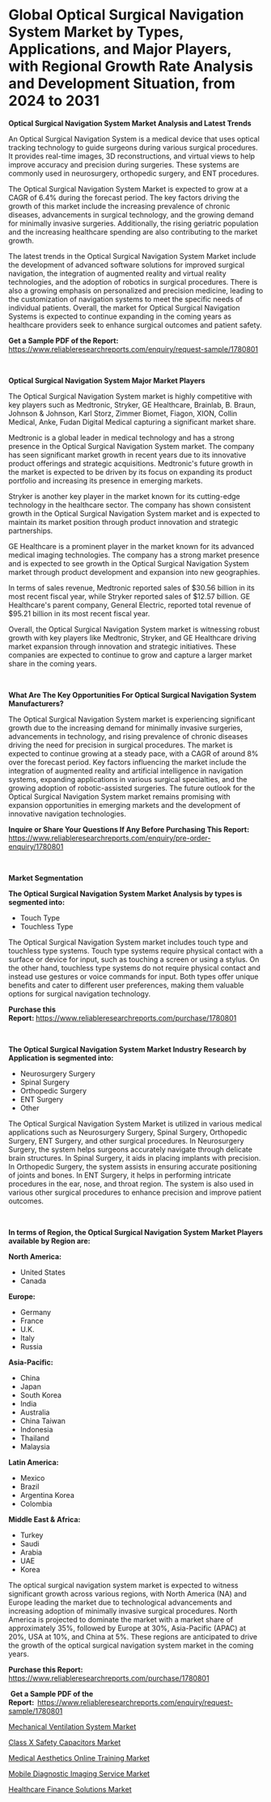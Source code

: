<p><h1>Global Optical Surgical Navigation System Market by Types, Applications, and Major Players, with Regional Growth Rate Analysis and Development Situation, from 2024 to 2031</h1></p><p><strong>Optical Surgical Navigation System Market Analysis and Latest Trends</strong></p>
<p><p>An Optical Surgical Navigation System is a medical device that uses optical tracking technology to guide surgeons during various surgical procedures. It provides real-time images, 3D reconstructions, and virtual views to help improve accuracy and precision during surgeries. These systems are commonly used in neurosurgery, orthopedic surgery, and ENT procedures.</p><p>The Optical Surgical Navigation System Market is expected to grow at a CAGR of 6.4% during the forecast period. The key factors driving the growth of this market include the increasing prevalence of chronic diseases, advancements in surgical technology, and the growing demand for minimally invasive surgeries. Additionally, the rising geriatric population and the increasing healthcare spending are also contributing to the market growth.</p><p>The latest trends in the Optical Surgical Navigation System Market include the development of advanced software solutions for improved surgical navigation, the integration of augmented reality and virtual reality technologies, and the adoption of robotics in surgical procedures. There is also a growing emphasis on personalized and precision medicine, leading to the customization of navigation systems to meet the specific needs of individual patients. Overall, the market for Optical Surgical Navigation Systems is expected to continue expanding in the coming years as healthcare providers seek to enhance surgical outcomes and patient safety.</p></p>
<p><strong>Get a Sample PDF of the Report:&nbsp;</strong> <a href="https://www.reliableresearchreports.com/enquiry/request-sample/1780801">https://www.reliableresearchreports.com/enquiry/request-sample/1780801</a></p>
<p>&nbsp;</p>
<p><strong>Optical Surgical Navigation System Major Market Players</strong></p>
<p><p>The Optical Surgical Navigation System market is highly competitive with key players such as Medtronic, Stryker, GE Healthcare, Brainlab, B. Braun, Johnson & Johnson, Karl Storz, Zimmer Biomet, Fiagon, XION, Collin Medical, Anke, Fudan Digital Medical capturing a significant market share. </p><p>Medtronic is a global leader in medical technology and has a strong presence in the Optical Surgical Navigation System market. The company has seen significant market growth in recent years due to its innovative product offerings and strategic acquisitions. Medtronic's future growth in the market is expected to be driven by its focus on expanding its product portfolio and increasing its presence in emerging markets.</p><p>Stryker is another key player in the market known for its cutting-edge technology in the healthcare sector. The company has shown consistent growth in the Optical Surgical Navigation System market and is expected to maintain its market position through product innovation and strategic partnerships.</p><p>GE Healthcare is a prominent player in the market known for its advanced medical imaging technologies. The company has a strong market presence and is expected to see growth in the Optical Surgical Navigation System market through product development and expansion into new geographies.</p><p>In terms of sales revenue, Medtronic reported sales of $30.56 billion in its most recent fiscal year, while Stryker reported sales of $12.57 billion. GE Healthcare's parent company, General Electric, reported total revenue of $95.21 billion in its most recent fiscal year.</p><p>Overall, the Optical Surgical Navigation System market is witnessing robust growth with key players like Medtronic, Stryker, and GE Healthcare driving market expansion through innovation and strategic initiatives. These companies are expected to continue to grow and capture a larger market share in the coming years.</p></p>
<p>&nbsp;</p>
<p><strong>What Are The Key Opportunities For Optical Surgical Navigation System Manufacturers?</strong></p>
<p><p>The Optical Surgical Navigation System market is experiencing significant growth due to the increasing demand for minimally invasive surgeries, advancements in technology, and rising prevalence of chronic diseases driving the need for precision in surgical procedures. The market is expected to continue growing at a steady pace, with a CAGR of around 8% over the forecast period. Key factors influencing the market include the integration of augmented reality and artificial intelligence in navigation systems, expanding applications in various surgical specialties, and the growing adoption of robotic-assisted surgeries. The future outlook for the Optical Surgical Navigation System market remains promising with expansion opportunities in emerging markets and the development of innovative navigation technologies.</p></p>
<p><strong>Inquire or Share Your Questions If Any Before Purchasing This Report:</strong> <a href="https://www.reliableresearchreports.com/enquiry/pre-order-enquiry/1780801">https://www.reliableresearchreports.com/enquiry/pre-order-enquiry/1780801</a></p>
<p>&nbsp;</p>
<p><strong>Market Segmentation</strong></p>
<p><strong>The Optical Surgical Navigation System Market Analysis by types is segmented into:</strong></p>
<p><ul><li>Touch Type</li><li>Touchless Type</li></ul></p>
<p><p>The Optical Surgical Navigation System market includes touch type and touchless type systems. Touch type systems require physical contact with a surface or device for input, such as touching a screen or using a stylus. On the other hand, touchless type systems do not require physical contact and instead use gestures or voice commands for input. Both types offer unique benefits and cater to different user preferences, making them valuable options for surgical navigation technology.</p></p>
<p><strong>Purchase this Report:&nbsp;</strong><a href="https://www.reliableresearchreports.com/purchase/1780801">https://www.reliableresearchreports.com/purchase/1780801</a></p>
<p>&nbsp;</p>
<p><strong>The Optical Surgical Navigation System Market Industry Research by Application is segmented into:</strong></p>
<p><ul><li>Neurosurgery Surgery</li><li>Spinal Surgery</li><li>Orthopedic Surgery</li><li>ENT Surgery</li><li>Other</li></ul></p>
<p><p>The Optical Surgical Navigation System Market is utilized in various medical applications such as Neurosurgery Surgery, Spinal Surgery, Orthopedic Surgery, ENT Surgery, and other surgical procedures. In Neurosurgery Surgery, the system helps surgeons accurately navigate through delicate brain structures. In Spinal Surgery, it aids in placing implants with precision. In Orthopedic Surgery, the system assists in ensuring accurate positioning of joints and bones. In ENT Surgery, it helps in performing intricate procedures in the ear, nose, and throat region. The system is also used in various other surgical procedures to enhance precision and improve patient outcomes.</p></p>
<p>&nbsp;</p>
<p><strong>In terms of Region, the Optical Surgical Navigation System Market Players available by Region are:</strong></p>
<p>
    <p> <strong> North America: </strong>
        <ul>
            <li>United States</li>
            <li>Canada</li>
        </ul>
        </p> 
    <p> <strong> Europe: </strong>
        <ul>
            <li>Germany</li>
            <li>France</li>
            <li>U.K.</li>
            <li>Italy</li>
            <li>Russia</li>
        </ul>
        </p> 
    <p> <strong> Asia-Pacific: </strong>
        <ul>
            <li>China</li>
            <li>Japan</li>
            <li>South Korea</li>
            <li>India</li>
            <li>Australia</li>
            <li>China Taiwan</li>
            <li>Indonesia</li>
            <li>Thailand</li>
            <li>Malaysia</li>
        </ul>
        </p> 
    <p> <strong> Latin America: </strong>
        <ul>
            <li>Mexico</li>
            <li>Brazil</li>
            <li>Argentina Korea</li>
            <li>Colombia</li>
        </ul>
        </p> 
    <p> <strong> Middle East & Africa: </strong>
        <ul>
            <li>Turkey</li>
            <li>Saudi</li>
            <li>Arabia</li>
            <li>UAE</li>
            <li>Korea</li>
        </ul>
    </p>
    </p>
<p><p>The optical surgical navigation system market is expected to witness significant growth across various regions, with North America (NA) and Europe leading the market due to technological advancements and increasing adoption of minimally invasive surgical procedures. North America is projected to dominate the market with a market share of approximately 35%, followed by Europe at 30%, Asia-Pacific (APAC) at 20%, USA at 10%, and China at 5%. These regions are anticipated to drive the growth of the optical surgical navigation system market in the coming years.</p></p>
<p><strong>Purchase this Report: </strong><a href="https://www.reliableresearchreports.com/purchase/1780801">https://www.reliableresearchreports.com/purchase/1780801</a></p>
<p>&nbsp;<strong>Get a Sample PDF of the Report:&nbsp;&nbsp;</strong><a href="https://www.reliableresearchreports.com/enquiry/request-sample/1780801">https://www.reliableresearchreports.com/enquiry/request-sample/1780801</a></p>
<p><strong></strong></p>
<p><p><a href="https://github.com/pgtimber/Market-Research-Report-List-1/blob/main/mechanical-ventilation-system-market.md">Mechanical Ventilation System Market</a></p><p><a href="https://github.com/lataunyatinikmelvin59ilbd0dv/Market-Research-Report-List-1/blob/main/class-x-safety-capacitors-market.md">Class X Safety Capacitors Market</a></p><p><a href="https://medium.com/@samirmayert_36715/analyzing-medical-aesthetics-online-training-market-global-industry-perspective-and-forecast-2024-22f0a1164b1f">Medical Aesthetics Online Training Market</a></p><p><a href="https://medium.com/@samirmayert_36715/mobile-diagnostic-imaging-service-market-report-reveals-the-latest-trends-and-growth-opportunities-75f6fe4d3e1e">Mobile Diagnostic Imaging Service Market</a></p><p><a href="https://medium.com/@samirmayert_36715/decoding-healthcare-finance-solutions-market-metrics-market-share-trends-and-growth-patterns-e2951b0c5b71">Healthcare Finance Solutions Market</a></p></p>